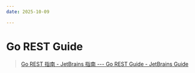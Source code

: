 ```yaml
---
date: 2025-10-09

---
```


# Go REST Guide

> [Go REST 指南 - JetBrains 指南 --- Go REST Guide - JetBrains Guide](https://www.jetbrains.com/guide/go/tutorials/rest_api_series/)

